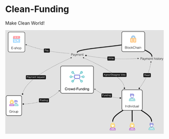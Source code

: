 # Clean-Funding

Make Clean World!

![](https://github.com/Blockchain-and-Beach/Clean-Funding/blob/master/overview.png?raw=true)
